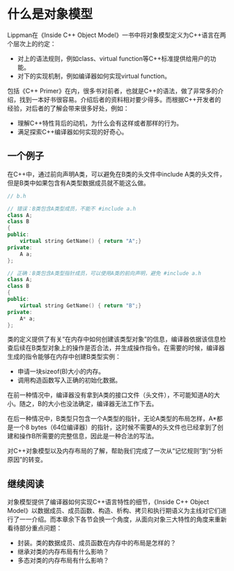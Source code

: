 # 什么是对象模型

Lippman在《Inside C++ Object Model》一书中将对象模型定义为C++语言在两个层次上的约定：

* 对上的语法规则，例如class、virtual function等C++标准提供给用户的功能。
* 对下的实现机制，例如编译器如何实现virtual function。

包括《C++ Primer》在内，很多书对前者，也就是C++的语法，做了非常多的介绍，找到一本好书很容易。介绍后者的资料相对要少得多。而根据C++开发者的经验，对后者的了解会带来很多好处，例如：

* 理解C++特性背后的动机，为什么会有这样或者那样的行为。
* 满足探索C++编译器如何实现的好奇心。

## 一个例子

在C++中，通过前向声明A类，可以避免在B类的头文件中include A类的头文件，但是B类中如果包含有A类型数据成员就不能这么做。

```c++
// b.h

// 错误：B类包含A类型成员，不能不 #include a.h
class A;
class B
{
public:
    virtual string GetName() { return "A";}
private:
    A a;
};

// 正确：B类包含A类型指针成员，可以使用A类的前向声明，避免 #include a.h
class A;
class B
{
public:
    virtual string GetName() { return "B";}
private:
    A* a;
};
```

类的定义提供了有关“在内存中如何创建该类型对象”的信息，编译器依据该信息检查后续在B类型对象上的操作是否合法，并生成操作指令。在需要的时候，编译器生成的指令能够在内存中创建B类型实例：

* 申请一块sizeof(B)大小的内存。
* 调用构造函数写入正确的初始化数据。

在前一种情况中，编译器没有拿到A类的接口文件（头文件），不可能知道A的大小。随之，B的大小也没法确定，编译器无法工作下去。

在后一种情况中，B类型只包含一个A类型的指针，无论A类型的布局怎样，A*都是一个8 bytes（64位编译器）的指针，这时候不需要A的头文件也已经拿到了创建和操作B所需要的完整信息，因此是一种合法的写法。

对C++对象模型以及内存布局的了解，帮助我们完成了一次从“记忆规则”到“分析原因”的转变。

## 继续阅读

对象模型提供了编译器如何实现C++语言特性的细节，《Inside C++ Object Model》以数据成员、成员函数、构造、析构、拷贝和执行期语义为主线对它们进行了一一介绍。而本章余下各节会换一个角度，从面向对象三大特性的角度来重新看待部分重点问题：

* 封装。类的数据成员、成员函数在内存中的布局是怎样的？
* 继承对类的内存布局有什么影响？
* 多态对类的内存布局有什么影响？
